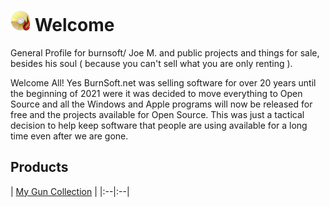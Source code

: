 # ![logo](img/BSLogo_32x32.png) Welcome 
General Profile for burnsoft/ Joe M. and public projects and things for sale, besides his soul ( because you can't sell what you are only renting ).

Welcome All!  Yes BurnSoft.net was selling software for over 20 years until the beginning of 2021 were it was decided to move everything to Open Source and all the Windows and Apple programs will now be released for free and the projects available for Open Source.  This was just a tactical decision to help keep software that people are using available for a long time even after we are gone.

## Products

| [My Gun Collection](mgc.md) |
|:--|:--|